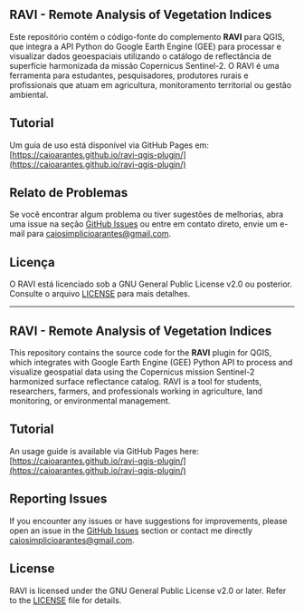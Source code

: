 ## RAVI - Remote Analysis of Vegetation Indices

Este repositório contém o código-fonte do complemento **RAVI** para QGIS, que integra a API Python do Google Earth Engine (GEE) para processar e visualizar dados geoespaciais utilizando o catálogo de reflectância de superfície harmonizada da missão Copernicus Sentinel-2. O RAVI é uma ferramenta para estudantes, pesquisadores, produtores rurais e profissionais que atuam em agricultura, monitoramento territorial ou gestão ambiental.

## Tutorial
Um guia de uso está disponível via GitHub Pages em:  
[https://caioarantes.github.io/ravi-qgis-plugin/](https://caioarantes.github.io/ravi-qgis-plugin/)  

## Relato de Problemas
Se você encontrar algum problema ou tiver sugestões de melhorias, abra uma issue na seção [GitHub Issues](https://github.com/caioarantes/ravi-qgis-plugin/issues) ou entre em contato direto, envie um e-mail para [caiosimplicioarantes@gmail.com](mailto:contato@caioarantes.com.br).

## Licença
O RAVI está licenciado sob a GNU General Public License v2.0 ou posterior. Consulte o arquivo [LICENSE](https://github.com/caioarantes/ravi-qgis-plugin/blob/main/LICENSE) para mais detalhes.

---

## RAVI - Remote Analysis of Vegetation Indices

This repository contains the source code for the **RAVI** plugin for QGIS, which integrates with Google Earth Engine (GEE) Python API to process and visualize geospatial data using the Copernicus mission Sentinel-2 harmonized surface reflectance catalog. RAVI is a tool for students, researchers, farmers, and professionals working in agriculture, land monitoring, or environmental management.

## Tutorial
An usage guide is available via GitHub Pages here:  
[https://caioarantes.github.io/ravi-qgis-plugin/](https://caioarantes.github.io/ravi-qgis-plugin/)  

## Reporting Issues
If you encounter any issues or have suggestions for improvements, please open an issue in the [GitHub Issues](https://github.com/caioarantes/ravi-qgis-plugin/issues) section or contact me directly [caiosimplicioarantes@gmail.com](mailto:caiosimplicioarantes@gmail.com).

## License
RAVI is licensed under the GNU General Public License v2.0 or later. Refer to the [LICENSE](https://github.com/caioarantes/ravi-qgis-plugin/blob/main/LICENSE) file for details.


